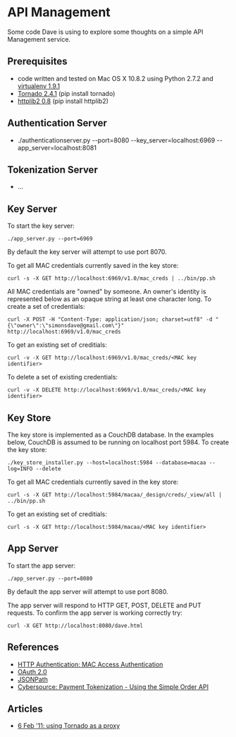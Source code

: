 API Management
==============

Some code Dave is using to explore some thoughts on a simple API Management service.

Prerequisites 
-------------
* code written and tested on Mac OS X 10.8.2 using Python 2.7.2 and [virtualenv 1.9.1](https://pypi.python.org/pypi/virtualenv)
* [Tornado 2.4.1](http://www.tornadoweb.org/en/branch2.4/ "Tornado 2.4.1") (pip install tornado)
* [httplib2 0.8](https://code.google.com/p/httplib2/ "httplib2") (pip install httplib2)

Authentication Server
---------------------
* ./authenticationserver.py --port=8080 --key_server=localhost:6969 --app_server=localhost:8081

Tokenization Server
-------------------
* ...

Key Server 
----------
To start the key server:
~~~~~
./app_server.py --port=6969
~~~~~
By default the key server will attempt to use port 8070.

To get all MAC credentials currently saved in the key store:
~~~~~~
curl -s -X GET http://localhost:6969/v1.0/mac_creds | ../bin/pp.sh
~~~~~~
All MAC credentials are "owned" by someone.
An owner's identity is represented below as an opaque string at least one character long.
To create a set of credentials:
~~~~~~
curl -X POST -H "Content-Type: application/json; charset=utf8" -d "{\"owner\":\"simonsdave@gmail.com\"}" http://localhost:6969/v1.0/mac_creds
~~~~~~
To get an existing set of creditials:
~~~~~
curl -v -X GET http://localhost:6969/v1.0/mac_creds/<MAC key identifier>
~~~~~
To delete a set of existing credentials:
~~~~~
curl -v -X DELETE http://localhost:6969/v1.0/mac_creds/<MAC key identifier>
~~~~~

Key Store
---------
The key store is implemented as a CouchDB database.
In the examples below, CouchDB is assumed to be running on localhost port 5984.
To create the key store:
~~~~~
./key_store_installer.py --host=localhost:5984 --database=macaa --log=INFO --delete
~~~~~
To get all MAC credentials currently saved in the key store:
~~~~~~
curl -s -X GET http://localhost:5984/macaa/_design/creds/_view/all | ../bin/pp.sh
~~~~~~
To get an existing set of creditials:
~~~~~
curl -s -X GET http://localhost:5984/macaa/<MAC key identifier>
~~~~~

App Server
----------
To start the app server:
~~~~~
./app_server.py --port=8080
~~~~~
By default the app server will attempt to use port 8080.

The app server will respond to HTTP GET, POST, DELETE and PUT requests.
To confirm the app server is working correctly try:
~~~~~
curl -X GET http://localhost:8080/dave.html
~~~~~

References
----------
* [HTTP Authentication: MAC Access Authentication](http://tools.ietf.org/html/draft-ietf-oauth-v2-http-mac-00 "HTTP Authentication: MAC Access Authentication")
* [OAuth 2.0](http://oauth.net/2/ "OAuth 2.0")
* [JSONPath](http://goessner.net/articles/JsonPath/)
* [Cybersource: Payment Tokenization - Using the Simple Order API](http://apps.cybersource.com/library/documentation/dev_guides/Payment_Tokenization/SO_API/Payment_Tokenization_SO_API.pdf)

Articles
--------
* [6 Feb '11: using Tornado as a proxy](https://groups.google.com/forum/?fromgroups=#!topic/python-tornado/TB_6oKBmdlA)

